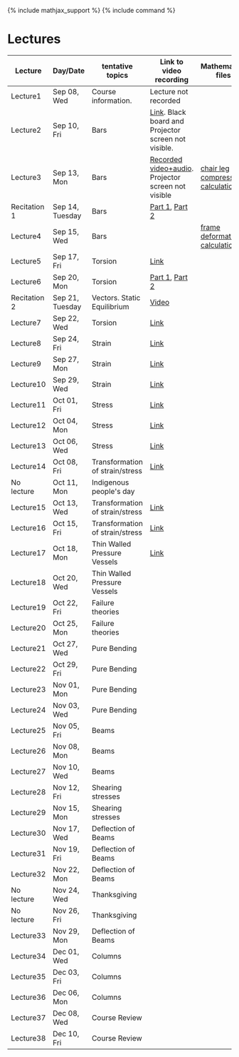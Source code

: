 {% include mathjax_support %}
{% include command %}

# Lectures



<!-- Bars (Springs)
Torsion
Bending
Stress/Strain tensors
Transformation of Stress/Strain
Mohr Circle
Pressure Vessels/Failure Criteria--Octahedral, Maximum shear, Rankine-Hugnoit.
Buckling/Energy Methods.
Optional: Dynamics

HW 6-8 (On days when lab is due don't have a home work due)
       1 Midterm
       1 Final
       3 Labs. -->


|Lecture | Day/Date| tentative topics | Link to video recording| Mathematica files|
|----------------|----------------|----------------|-------|------------|
| Lecture1 | Sep 08, Wed | Course information. |Lecture not recorded||
| Lecture2 | Sep 10, Fri | Bars |[Link](https://www.dropbox.com/sh/iaydi3p18gm5mp5/AADvcdZVd6ImaMcPrSiL6MtRa?dl=0). Black board and Projector screen not visible.||
| Lecture3 | Sep 13, Mon | Bars |[Recorded video+audio](https://www.dropbox.com/sh/as2gnbrb7fzkr3d/AAB_h7GD2anBSG-3P0jMTdhKa?dl=0). Projector screen not visible| [chair leg compression calculation](WFiles/ChairLegCompression.nb)|
| Recitation 1 | Sep 14, Tuesday | Bars | [Part 1](https://brown.zoom.us/rec/share/JkcfYkay_wd5uf3dC8Y0VEdQ1x-SaVE6grVDuEXper8zgxIiM9HGgXDYhQxY0-T4.qD4L8y2yI97duA_t?startTime=1631635347000), [Part 2](https://brown.zoom.us/rec/share/Qs-tbWQ3lktWWx223jd09n-_TSUddnLuMZ_jEHR5vnsRoGexRNx9BAW4fk3BKe8.8LA5r9WvYK5GfxzS?startTime=1631637309000)||
| Lecture4 | Sep 15, Wed | Bars || [frame deformation calculation](WFiles/SpaceFrame.nb)|
| Lecture5 | Sep 17, Fri | Torsion |[Link](https://www.dropbox.com/s/bsvvpkazu1dzr29/ENGN0310_Sep17.mp4?dl=0)||
| Lecture6 | Sep 20, Mon | Torsion |[Part 1](https://www.dropbox.com/s/3bel261ivxzinqa/ENGN0310_Sep20_Part1.mp4?dl=0), [Part 2](https://www.dropbox.com/s/lk8bjgdvfc4vxyl/ENGN0310_Sep20_Part2.mp4?dl=0)||
|Recitation 2|Sep 21, Tuesday| Vectors. Static Equilibrium| [Video](https://brown.zoom.us/rec/share/UBQ782ydJlObMsxPJXvCV3zhEr6kua2yXzxTGHB1R5Dbiz6j1ooDfqgOvilnl9l2.DtIQ9OSaKN66ML3-?startTime=1632240022000) ||
| Lecture7 | Sep 22, Wed | Torsion |[Link](https://www.dropbox.com/s/lwluxk2u9muexgj/engn0310-sep22_kuARC8xg_n5R7.mp4?dl=0)||
| Lecture8 | Sep 24, Fri | Strain |[Link](https://www.dropbox.com/s/vmqt1irp2gsr5sr/ENGN0310_Sep24.mp4?dl=0)||
| Lecture9 | Sep 27, Mon | Strain |[Link](https://www.dropbox.com/s/gyjrx3ekzsjn5p5/ENGN0310_Sep27.mp4?dl=0)||
| Lecture10 | Sep 29, Wed | Strain |[Link](https://www.dropbox.com/s/gyjrx3ekzsjn5p5/ENGN0310_Sep27.mp4?dl=0)||
| Lecture11 | Oct 01, Fri | Stress |[Link](https://www.dropbox.com/s/gyjrx3ekzsjn5p5/ENGN0310_Sep27.mp4?dl=0)||
| Lecture12 | Oct 04, Mon | Stress |[Link](https://www.dropbox.com/s/n8ek6kkf2bwpp6c/ENGN0310_Oct4.mp4?dl=0)||
| Lecture13 | Oct 06, Wed | Stress |[Link](https://www.dropbox.com/s/gy4rrq7mewe615x/ENGN0310_Oct6.mp4?dl=0)||
| Lecture14 | Oct 08, Fri |  Transformation of strain/stress |[Link](https://www.dropbox.com/s/5h50l8ljoieae5b/ENGN0310_Oct8.mp4?dl=0)||
| No lecture | Oct 11, Mon | Indigenous people's day |||
| Lecture15 | Oct 13, Wed | Transformation of strain/stress |[Link](https://www.dropbox.com/s/cy3alv6cr6vi2jt/ENGN0310_Oct13.mp4?dl=0)||
| Lecture16 | Oct 15, Fri | Transformation of strain/stress |[Link](https://www.dropbox.com/s/3stu44h3xt24c2r/ENGN_0310_Oct15.mp4?dl=0)||
| Lecture17 | Oct 18, Mon |  Thin Walled Pressure Vessels |[Link](https://www.dropbox.com/s/sc3nd1qxs9lgnlr/ENGN0310_Oct18.mp4?dl=0)||
| Lecture18 | Oct 20, Wed | Thin Walled Pressure Vessels |||
| Lecture19 | Oct 22, Fri | Failure theories |||
| Lecture20 | Oct 25, Mon | Failure theories |||
| Lecture21 | Oct 27, Wed | Pure Bending |||
| Lecture22 | Oct 29, Fri | Pure Bending |||
| Lecture23 | Nov 01, Mon | Pure Bending |||
| Lecture24 | Nov 03, Wed | Pure Bending |||
| Lecture25 | Nov 05, Fri | Beams |||
| Lecture26 | Nov 08, Mon | Beams|||
| Lecture27 | Nov 10, Wed | Beams |||
| Lecture28 | Nov 12, Fri | Shearing stresses|||
| Lecture29 | Nov 15, Mon | Shearing stresses |||
| Lecture30 | Nov 17, Wed | Deflection of Beams |||
| Lecture31 | Nov 19, Fri | Deflection of Beams |||
| Lecture32 | Nov 22, Mon | Deflection of Beams |||
| No lecture | Nov 24, Wed | Thanksgiving |||
| No lecture | Nov 26, Fri | Thanksgiving |||
| Lecture33 | Nov 29, Mon | Deflection of Beams |||
| Lecture34 | Dec 01, Wed | Columns |||
| Lecture35 | Dec 03, Fri | Columns |||
| Lecture36 | Dec 06, Mon | Columns|||
| Lecture37 | Dec 08, Wed | Course Review |||
| Lecture38 | Dec 10, Fri | Course Review|||



















